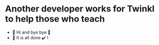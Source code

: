 # Another developer works for Twinkl to help those who teach

- 👋 Hi and bye bye 👋
- 🛑 It is all done ✔️ !

<!---
twinkl-sny/twinkl-sny is a ✨ special ✨ repository because its `README.md` (this file) appears on your GitHub profile.
You can click the Preview link to take a look at your changes.
--->
